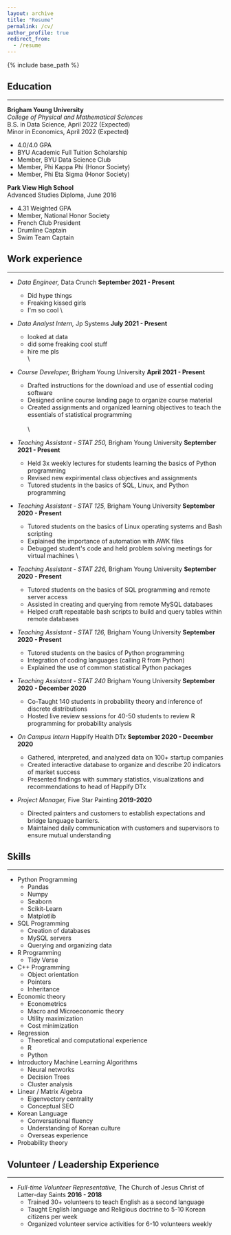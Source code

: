 ```yaml
---
layout: archive
title: "Resume"
permalink: /cv/
author_profile: true
redirect_from:
  - /resume
---
```


{% include base_path %}

## Education
---
**Brigham Young University**\
*College of Physical and Mathematical Sciences*\
B.S. in Data Science, April 2022 (Expected)\
Minor in Economics, April 2022 (Expected)
 * 4.0/4.0 GPA
 * BYU Academic Full Tuition Scholarship
 * Member, BYU Data Science Club
 * Member, Phi Kappa Phi (Honor Society)
 * Member, Phi Eta Sigma (Honor Society)

**Park View High School**\
Advanced Studies Diploma, June 2016
 * 4.31 Weighted GPA
 * Member, National Honor Society
 * French Club President
 * Drumline Captain
 * Swim Team Captain

## Work experience
---
* *Data Engineer,* Data Crunch **September 2021 - Present**
  * Did hype things
  * Freaking kissed girls
  * I'm so cool
\
* *Data Analyst Intern,* Jp Systems **July 2021 - Present**
  * looked at data
  * did some freaking cool stuff
  * hire me pls
\
\
* *Course Developer,* Brigham Young University **April 2021 - Present**
  * Drafted instructions for the download and use of essential coding software
  * Designed online course landing page to organize course material
  * Created assignments and organized learning objectives to teach the essentials of statistical programming
\
\
\
* *Teaching Assistant - STAT 250,* Brigham Young University **September 2021 - Present**
  * Held 3x weekly lectures for students learning the basics of Python programming
  * Revised new expirimental class objectives and assignments
  * Tutored students in the basics of SQL, Linux, and Python programming
  
* *Teaching Assistant - STAT 125,* Brigham Young University **September 2020 - Present**
  * Tutored students on the basics of Linux operating systems and Bash scripting
  * Explained the importance of automation with AWK files
  * Debugged student's code and held problem solving meetings for virtual machines
\
* *Teaching Assistant - STAT 226,* Brigham Young University **September 2020 - Present**
  * Tutored students on the basics of SQL programming and remote server access
  * Assisted in creating and querying from remote MySQL databases
  * Helped craft repeatable bash scripts to build and query tables within remote databases

* *Teaching Assistant - STAT 126,* Brigham Young University **September 2020 - Present**
  * Tutored students on the basics of Python programming
  * Integration of coding languages (calling R from Python)
  * Explained the use of common statistical Python packages

* *Teaching Assistant - STAT 240* Brigham Young University **September 2020 - December 2020**
  * Co-Taught 140 students in probability theory and inference of discrete distributions
  * Hosted live review sessions for 40-50 students to review R programming for probability analysis

* *On Campus Intern* Happify Health DTx **September 2020 - December 2020**
  * Gathered, interpreted, and analyzed data on 100+ startup companies
  * Created interactive database to organize and describe 20 indicators of market success
  * Presented findings with summary statistics, visualizations and recommendations to head of Happify DTx

* *Project Manager,* Five Star Painting **2019-2020**
  * Directed painters and customers to establish expectations and bridge language barriers.
  * Maintained daily communication with customers and supervisors to ensure mutual understanding
  
## Skills
---
* Python Programming
  * Pandas
  * Numpy
  * Seaborn
  * Scikit-Learn
  * Matplotlib
* SQL Programming
  * Creation of databases
  * MySQL servers
  * Querying and organizing data
* R Programming
  * Tidy Verse
* C++ Programming
  * Object orientation
  * Pointers
  * Inheritance
* Economic theory
  * Econometrics
  * Macro and Microeconomic theory
  * Utility maximization
  * Cost minimization
* Regression
  * Theoretical and computational experience
  * R
  * Python
* Introductory Machine Learning Algorithms
  * Neural networks
  * Decision Trees
  * Cluster analysis
* Linear / Matrix Algebra
  * Eigenvectory centrality
  * Conceptual SEO
* Korean Language
  * Conversational fluency
  * Understanding of Korean culture
  * Overseas experience
* Probability theory

  
## Volunteer / Leadership Experience
---
* *Full-time Volunteer Representative,* The Church of Jesus Christ of Latter-day Saints **2016 - 2018**
  * Trained 30+ volunteers to teach English as a second language
  * Taught English language and Religious doctrine to 5-10 Korean citizens per week
  * Organized volunteer service activities for 6-10 volunteers weekly
